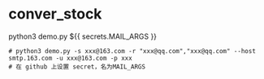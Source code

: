 # conver_stock


python3 demo.py ${{ secrets.MAIL_ARGS }}


	# python3 demo.py -s xxx@163.com -r "xxx@qq.com","xxx@qq.com" --host smtp.163.com -u xxx@163.com -p xxx
	# 在 github 上设置 secret，名为MAIL_ARGS